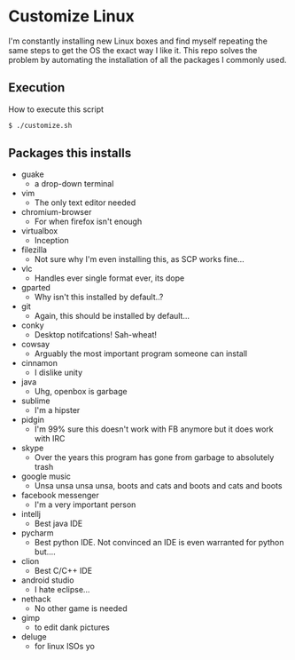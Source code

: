 # Customize Linux

I'm constantly installing new Linux boxes and find myself repeating the same steps to get the OS the exact way I like it. This repo solves the problem by automating the installation of all the packages I commonly used.


## Execution
How to execute this script

```sh
$ ./customize.sh
```


## Packages this installs
* guake               
  * a drop-down terminal
* vim
  * The only text editor needed
* chromium-browser
  * For when firefox isn't enough
* virtualbox
  * Inception
* filezilla
  * Not sure why I'm even installing this, as SCP works fine...
* vlc
  * Handles ever single format ever, its dope
* gparted
  * Why isn't this installed by default..?  
* git
  * Again, this should be installed by default... 
* conky
  * Desktop notifcations! Sah-wheat!
* cowsay
  * Arguably the most important program someone can install
* cinnamon
  * I dislike unity 
* java
  * Uhg, openbox is garbage 
* sublime
  * I'm a hipster
* pidgin
  * I'm 99% sure this doesn't work with FB anymore but it does work with IRC
* skype
  * Over the years this program has gone from garbage to absolutely trash 
* google music
  * Unsa unsa unsa unsa, boots and cats and boots and cats and boots
* facebook messenger
  * I'm a very important person 
* intellj
  * Best java IDE 
* pycharm
  * Best python IDE. Not convinced an IDE is even warranted for python but.... 
* clion
  * Best C/C++ IDE 
* android studio
  * I hate eclipse... 
* nethack
  * No other game is needed 
* gimp
  * to edit dank pictures 
* deluge
  * for linux ISOs yo
